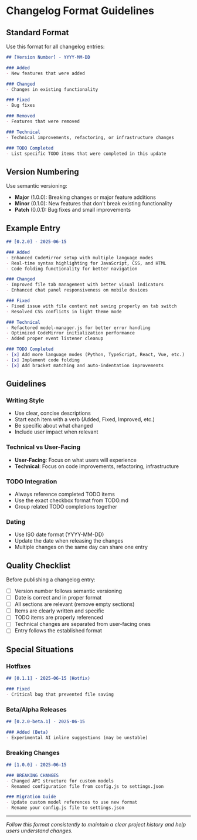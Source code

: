 # Changelog Format Guidelines

## Standard Format

Use this format for all changelog entries:

```markdown
## [Version Number] - YYYY-MM-DD

### Added
- New features that were added

### Changed
- Changes in existing functionality

### Fixed
- Bug fixes

### Removed
- Features that were removed

### Technical
- Technical improvements, refactoring, or infrastructure changes

### TODO Completed
- List specific TODO items that were completed in this update
```

## Version Numbering

Use semantic versioning:
- **Major** (1.0.0): Breaking changes or major feature additions
- **Minor** (0.1.0): New features that don't break existing functionality
- **Patch** (0.0.1): Bug fixes and small improvements

## Example Entry

```markdown
## [0.2.0] - 2025-06-15

### Added
- Enhanced CodeMirror setup with multiple language modes
- Real-time syntax highlighting for JavaScript, CSS, and HTML
- Code folding functionality for better navigation

### Changed
- Improved file tab management with better visual indicators
- Enhanced chat panel responsiveness on mobile devices

### Fixed
- Fixed issue with file content not saving properly on tab switch
- Resolved CSS conflicts in light theme mode

### Technical
- Refactored model-manager.js for better error handling
- Optimized CodeMirror initialization performance
- Added proper event listener cleanup

### TODO Completed
- [x] Add more language modes (Python, TypeScript, React, Vue, etc.)
- [x] Implement code folding
- [x] Add bracket matching and auto-indentation improvements
```

## Guidelines

### Writing Style
- Use clear, concise descriptions
- Start each item with a verb (Added, Fixed, Improved, etc.)
- Be specific about what changed
- Include user impact when relevant

### Technical vs User-Facing
- **User-Facing**: Focus on what users will experience
- **Technical**: Focus on code improvements, refactoring, infrastructure

### TODO Integration
- Always reference completed TODO items
- Use the exact checkbox format from TODO.md
- Group related TODO completions together

### Dating
- Use ISO date format (YYYY-MM-DD)
- Update the date when releasing the changes
- Multiple changes on the same day can share one entry

## Quality Checklist

Before publishing a changelog entry:
- [ ] Version number follows semantic versioning
- [ ] Date is correct and in proper format
- [ ] All sections are relevant (remove empty sections)
- [ ] Items are clearly written and specific
- [ ] TODO items are properly referenced
- [ ] Technical changes are separated from user-facing ones
- [ ] Entry follows the established format

## Special Situations

### Hotfixes
```markdown
## [0.1.1] - 2025-06-15 (Hotfix)

### Fixed
- Critical bug that prevented file saving
```

### Beta/Alpha Releases
```markdown
## [0.2.0-beta.1] - 2025-06-15

### Added (Beta)
- Experimental AI inline suggestions (may be unstable)
```

### Breaking Changes
```markdown
## [1.0.0] - 2025-06-15

### BREAKING CHANGES
- Changed API structure for custom models
- Renamed configuration file from config.js to settings.json

### Migration Guide
- Update custom model references to use new format
- Rename your config.js file to settings.json
```

---

*Follow this format consistently to maintain a clear project history and help users understand changes.*

